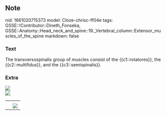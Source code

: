 ## Note
nid: 1661020715373
model: Cloze-chrisc-ff04e
tags: GSSE::!Contributor::Dineth_Fonseka, GSSE::Anatomy::Head_neck_and_spine::19._Vertebral_column::Extensor_muscles_of_the_spine
markdown: false

### Text
<div>
  The transversospinalis group of muscles consist of the
  {{c1::rotatores}}, the {{c2::multifidus}}, and the
  {{c3::semispinalis}}.
</div>

### Extra
<div>
  <div><img src="b0530399e1e1ff4b32e7dd28936e21c3.gif"></div>
</div><img src=
"paste-84c1d0788c5045cd27f3045172fe2b1e79f47cd5.jpg">
<div>
  <table>
    <tbody>
      <tr>
        <td>
      <tr>
        <td>
        <td><img src= 
        "clip_image002-7c86968f1196a05af7c8b025c15fe5b9a29d1a4d.jpg">
  </table>
</div>
